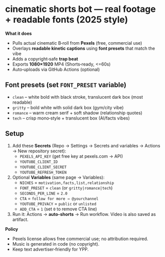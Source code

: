 # cinematic shorts bot — real footage + readable fonts (2025 style)

**What it does**
- Pulls actual cinematic B‑roll from **Pexels** (free, commercial use)
- Overlays **readable kinetic captions** using **font presets** that match the vibe
- Adds a copyright‑safe **trap beat**
- Exports **1080×1920** MP4 (Shorts‑ready, <=60s)
- Auto‑uploads via GitHub Actions (optional)

## Font presets (set `FONT_PRESET` variable)
- `clean` – white bold with black stroke, translucent dark box (most readable)
- `gritty` – bold white with solid dark box (gym/city vibe)
- `romance` – warm cream serif + soft shadow (relationship quotes)
- `tech` – crisp mono‑style + translucent box (AI/facts vibes)

## Setup
1. Add these **Secrets** (Repo → Settings → Secrets and variables → Actions → New repository secret):
   - `PEXELS_API_KEY` (get free key at pexels.com → API)
   - `YOUTUBE_CLIENT_ID`
   - `YOUTUBE_CLIENT_SECRET`
   - `YOUTUBE_REFRESH_TOKEN`
2. Optional **Variables** (same page → Variables):
   - `NICHES` = `motivation,facts,list,relationship`
   - `FONT_PRESET` = `clean` (or `gritty|romance|tech`)
   - `SECONDS_PER_LINE` = `2.0`
   - `CTA` = `follow for more → @yourchannel`
   - `YOUTUBE_PRIVACY` = `public` or `unlisted`
   - `ADD_CTA` = `1` (set `0` to remove CTA line)
3. Run it: Actions → **auto-shorts** → Run workflow. Video is also saved as artifact.

**Policy**
- Pexels license allows free commercial use; no attribution required.
- Music is generated in code (no copyright).
- Keep text advertiser‑friendly for YPP.

